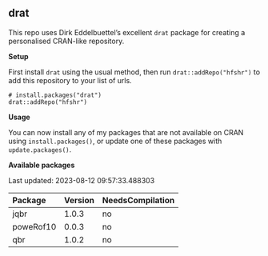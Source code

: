 
<!-- README.md is generated from README.Rmd. Please edit that file -->

## drat

<!-- badges: start -->
<!-- badges: end -->

This repo uses Dirk Eddelbuettel’s excellent `drat` package for creating
a personalised CRAN-like repository.

**Setup**

First install `drat` using the usual method, then run
`drat::addRepo("hfshr")` to add this repository to your list of urls.

    # install.packages("drat")
    drat::addRepo("hfshr")

**Usage**

You can now install any of my packages that are not available on CRAN
using `install.packages()`, or update one of these packages with
`update.packages()`.

**Available packages**

Last updated: 2023-08-12 09:57:33.488303

| Package   | Version | NeedsCompilation |
|:----------|:--------|:-----------------|
| jqbr      | 1.0.3   | no               |
| poweRof10 | 0.0.3   | no               |
| qbr       | 1.0.2   | no               |
